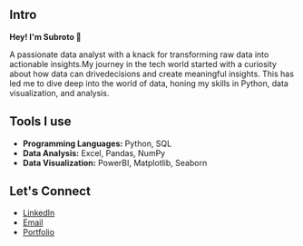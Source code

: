 ## Intro

**Hey! I'm Subroto 👋**

A passionate data analyst with a knack for transforming raw data into actionable insights.My journey in the tech world started with a curiosity about how data can drivedecisions and create meaningful insights. This has led me to dive deep into the world of data, honing my skills in Python, data visualization, and analysis.

## Tools I use

- **Programming Languages:** Python, SQL
- **Data Analysis:** Excel, Pandas, NumPy
- **Data Visualization:** PowerBI, Matplotlib, Seaborn


## Let's Connect

- [LinkedIn](https://www.linkedin.com/in/subroto-dutta-b1342217b/)
- [Email](mailto:subrotodutta21@gmail.com)
- [Portfolio](https://www.datascienceportfol.io/subroto_dutta)

